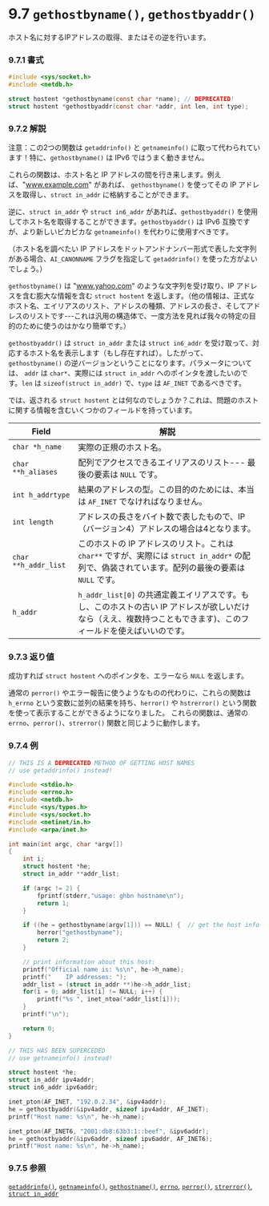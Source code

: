 # 9.7 `gethostbyname()`, `gethostbyaddr()`

ホスト名に対するIPアドレスの取得、またはその逆を行います。


### 9.7.1 書式

```c
#include <sys/socket.h>
#include <netdb.h>

struct hostent *gethostbyname(const char *name); // DEPRECATED!
struct hostent *gethostbyaddr(const char *addr, int len, int type);
```

### 9.7.2 解説

注意：この2つの関数は `getaddrinfo()` と `getnameinfo()` に取って代わられています！特に、`gethostbyname()` は IPv6 ではうまく動きません。

これらの関数は、ホスト名と IP アドレスの間を行き来します。例えば、"www.example.com" があれば、 `gethostbyname()` を使ってその IP アドレスを取得し、`struct in_addr` に格納することができます。

逆に、`struct in_addr` や `struct in6_addr` があれば、`gethostbyaddr()` を使用してホスト名を取得することができます。`gethostbyaddr()` は IPv6 互換ですが、より新しいピカピカな `getnameinfo()` を代わりに使用すべきです。

（ホスト名を調べたい IP アドレスをドットアンドナンバー形式で表した文字列がある場合、`AI_CANONNAME` フラグを指定して `getaddrinfo()` を使った方がよいでしょう。）

`gethostbyname()` は "www.yahoo.com" のような文字列を受け取り、IP アドレスを含む膨大な情報を含む `struct hostent` を返します。（他の情報は、正式なホスト名、エイリアスのリスト、アドレスの種類、アドレスの長さ、そしてアドレスのリストです---これは汎用の構造体で、一度方法を見れば我々の特定の目的のために使うのはかなり簡単です。）

`gethostbyaddr()` は `struct in_addr` または `struct in6_addr` を受け取って、対応するホスト名を表示します（もし存在すれば）。したがって、`gethostbyname()` の逆バージョンということになります。パラメータについては、 `addr` は `char*`、実際には `struct in_addr` へのポインタを渡したいのです。`len` は `sizeof(struct in_addr)` で、`type` は `AF_INET` であるべきです。

では、返される `struct hostent` とは何なのでしょうか？これは、問題のホストに関する情報を含むいくつかのフィールドを持っています。

| Field                | 解説                                              |
|----------------------|---------------------------------------------------|
| `char *h_name`       | 実際の正規のホスト名。                            |
| `char **h_aliases`   | 配列でアクセスできるエイリアスのリスト--- 最後の要素は `NULL` です。|
| `int h_addrtype`     | 結果のアドレスの型。この目的のためには、本当は `AF_INET` でなければなりません。|
| `int length`         | アドレスの長さをバイト数で表したもので、IP（バージョン4）アドレスの場合は4となります。|
| `char **h_addr_list` | このホストの IP アドレスのリスト。これは `char**` ですが、実際には `struct in_addr*` の配列で、偽装されています。配列の最後の要素は `NULL` です。|
| `h_addr`             | `h_addr_list[0]` の共通定義エイリアスです。もし、このホストの古い IP アドレスが欲しいだけなら（ええ、複数持つこともできます)、このフィールドを使えばいいのです。|

### 9.7.3 返り値

成功すれば `struct hostent` へのポインタを、エラーなら `NULL` を返します。

通常の `perror()` やエラー報告に使うようなものの代わりに、これらの関数は `h_errno` という変数に並列の結果を持ち、`herror()` や `hstrerror()` という関数を使って表示することができるようになりました。 これらの関数は、通常の `errno`、`perror()`、`strerror()` 関数と同じように動作します。

### 9.7.4 例

```c
// THIS IS A DEPRECATED METHOD OF GETTING HOST NAMES
// use getaddrinfo() instead!

#include <stdio.h>
#include <errno.h>
#include <netdb.h>
#include <sys/types.h>
#include <sys/socket.h>
#include <netinet/in.h>
#include <arpa/inet.h>

int main(int argc, char *argv[])
{
    int i;
    struct hostent *he;
    struct in_addr **addr_list;

    if (argc != 2) {
        fprintf(stderr,"usage: ghbn hostname\n");
        return 1;
    }

    if ((he = gethostbyname(argv[1])) == NULL) {  // get the host info
        herror("gethostbyname");
        return 2;
    }

    // print information about this host:
    printf("Official name is: %s\n", he->h_name);
    printf("    IP addresses: ");
    addr_list = (struct in_addr **)he->h_addr_list;
    for(i = 0; addr_list[i] != NULL; i++) {
        printf("%s ", inet_ntoa(*addr_list[i]));
    }
    printf("\n");

    return 0;
}
```

```c
// THIS HAS BEEN SUPERCEDED
// use getnameinfo() instead!

struct hostent *he;
struct in_addr ipv4addr;
struct in6_addr ipv6addr;

inet_pton(AF_INET, "192.0.2.34", &ipv4addr);
he = gethostbyaddr(&ipv4addr, sizeof ipv4addr, AF_INET);
printf("Host name: %s\n", he->h_name);

inet_pton(AF_INET6, "2001:db8:63b3:1::beef", &ipv6addr);
he = gethostbyaddr(&ipv6addr, sizeof ipv6addr, AF_INET6);
printf("Host name: %s\n", he->h_name);
```

### 9.7.5 参照

[`getaddrinfo()`](#getaddrinfoman), [`getnameinfo()`](#getnameinfoman),
[`gethostname()`](#gethostnameman), [`errno`](#errnoman),
[`perror()`](#perrorman), [`strerror()`](#perrorman), [`struct
in_addr`](#sockaddr_inman)
